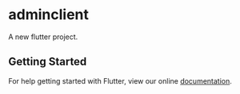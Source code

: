 # adminclient

A new flutter project.

## Getting Started

For help getting started with Flutter, view our online
[documentation](http://flutter.io/).
